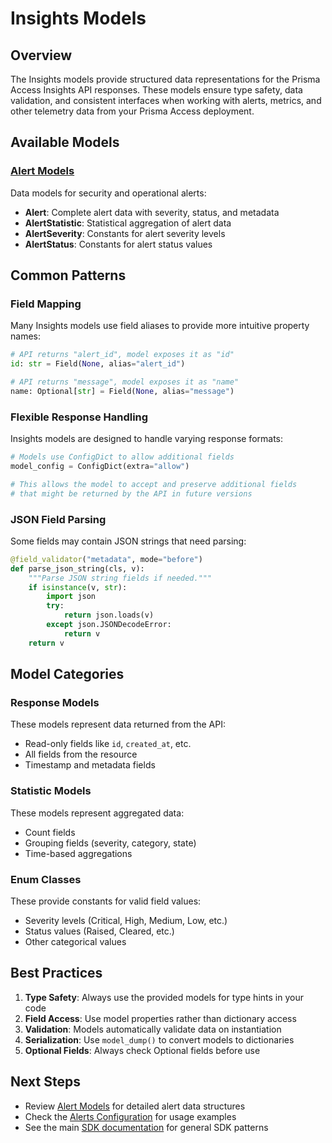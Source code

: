 # Insights Models

## Overview

The Insights models provide structured data representations for the Prisma Access Insights API responses. These models ensure type safety, data validation, and consistent interfaces when working with alerts, metrics, and other telemetry data from your Prisma Access deployment.

## Available Models

### [Alert Models](alerts_models.md)
Data models for security and operational alerts:
- **Alert**: Complete alert data with severity, status, and metadata
- **AlertStatistic**: Statistical aggregation of alert data
- **AlertSeverity**: Constants for alert severity levels
- **AlertStatus**: Constants for alert status values

## Common Patterns

### Field Mapping
Many Insights models use field aliases to provide more intuitive property names:

```python
# API returns "alert_id", model exposes it as "id"
id: str = Field(None, alias="alert_id")

# API returns "message", model exposes it as "name"
name: Optional[str] = Field(None, alias="message")
```

### Flexible Response Handling
Insights models are designed to handle varying response formats:

```python
# Models use ConfigDict to allow additional fields
model_config = ConfigDict(extra="allow")

# This allows the model to accept and preserve additional fields
# that might be returned by the API in future versions
```

### JSON Field Parsing
Some fields may contain JSON strings that need parsing:

```python
@field_validator("metadata", mode="before")
def parse_json_string(cls, v):
    """Parse JSON string fields if needed."""
    if isinstance(v, str):
        import json
        try:
            return json.loads(v)
        except json.JSONDecodeError:
            return v
    return v
```

## Model Categories

### Response Models
These models represent data returned from the API:
- Read-only fields like `id`, `created_at`, etc.
- All fields from the resource
- Timestamp and metadata fields

### Statistic Models
These models represent aggregated data:
- Count fields
- Grouping fields (severity, category, state)
- Time-based aggregations

### Enum Classes
These provide constants for valid field values:
- Severity levels (Critical, High, Medium, Low, etc.)
- Status values (Raised, Cleared, etc.)
- Other categorical values

## Best Practices

1. **Type Safety**: Always use the provided models for type hints in your code
2. **Field Access**: Use model properties rather than dictionary access
3. **Validation**: Models automatically validate data on instantiation
4. **Serialization**: Use `model_dump()` to convert models to dictionaries
5. **Optional Fields**: Always check Optional fields before use

## Next Steps

- Review [Alert Models](alerts_models.md) for detailed alert data structures
- Check the [Alerts Configuration](../../insights/alerts.md) for usage examples
- See the main [SDK documentation](../../index.md) for general SDK patterns

